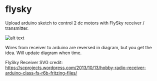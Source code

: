 # flysky

Upload arduino sketch to control 2 dc motors with FlySky receiver / transmitter.

![alt text](https://github.com/smhaaker/flysky/blob/master/flysky_bb.png)


Wires from receiver to arduino are reversed in diagram, but you get the idea. Will update diagram when time. 


FlySky Receiver SVG credit:
https://scprojects.wordpress.com/2013/10/13/hobby-radio-receiver-arduino-class-fs-r6b-fritzing-files/
